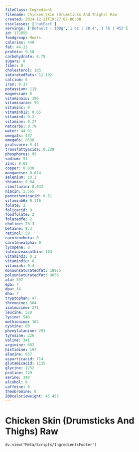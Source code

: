 ```yaml
---
fileClass: Ingredient
filename: Chicken Skin (Drumsticks And Thighs) Raw
created: 2024-12-21T19:27:02-06:00
cssclasses: ['nutFact']
servings: ['Default | 100g','1 oz | 28.4','1 lb | 453']
id: 172855
foodgroup: Meats
calories: 440
fat: 44.23
protein: 9.58
carbohydrate: 0.79
sugars: 0
fiber: 0
cholesterol: 105
saturatedfats: 12.102
calcium: 6
iron: 0.37
potassium: 119
magnesium: 8
vitaminaiu: 196
vitaminarae: 59
vitaminc: 0
vitaminb12: 0.65
vitamind: 0.2
vitamine: 0.27
netcarbs: 0.79
water: 44.91
omega3s: 437
omega6s: 8538
pralscore: 5.41
transfattyacids: 0.229
phosphorus: 95
sodium: 51
zinc: 0.65
copper: 0.038
manganese: 0.014
selenium: 10.1
thiamin: 0.04
riboflavin: 0.032
niacin: 2.565
pantothenicacid: 0.61
vitaminb6: 0.116
folate: 2
folicacid: 0
foodfolate: 2
folatedfe: 2
choline: 28.3
betaine: 8.3
retinol: 59
carotenebeta: 0
carotenealpha: 0
lycopene: 0
luteinzeaxanthin: 103
vitamind3: 0.2
vitamindiu: 6
vitamink: 0.4
monounsaturatedfat: 18975
polyunsaturatedfat: 9056
ala: 397
epa: 7
dpa: 14
dha: 7
tryptophan: 47
threonine: 304
isoleucine: 271
leucine: 528
lysine: 548
methionine: 162
cystine: 80
phenylalanine: 291
tyrosine: 226
valine: 341
arginine: 682
histidine: 197
alanine: 657
asparticacid: 714
glutamicacid: 1135
glycine: 1232
proline: 729
serine: 348
alcohol: 0
caffeine: 0
theobromine: 0
200calorieweight: 45.455
---
```


# Chicken Skin (Drumsticks And Thighs) Raw

```dataviewjs
dv.view("Meta/Scripts/IngredientsFooter")
```